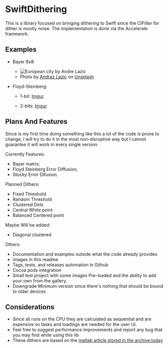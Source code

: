 # SwiftDithering

This is a library focused on bringing dithering to Swift since the CIFilter for dither is mostly noise.
The implementation is done via the Accelerate framework.

## Examples
- Bayer 8x8:
    - ![European city by Andre Lazic](./Sample/SampleImages/CityComparison.png)
    - Photo by <a href="https://unsplash.com/@andrazlazic?utm_source=unsplash&utm_medium=referral&utm_content=creditCopyText">Andraz Lazic</a> on <a href="https://unsplash.com/photos/5suzgCS6mIc?utm_source=unsplash&utm_medium=referral&utm_content=creditCopyText">Unsplash</a>

- Floyd-Steinberg:
    - 1-bit:
    [Imgur](https://i.imgur.com/tyzuqXu.png)
    
    - 2-bits:
    [Imgur](https://i.imgur.com/UOo2bbZ.png)

## Plans And Features
Since is my first time doing something like this a lot of the code is prone to change, I will try to do it in the most non-disruptive way but I cannot guarantee it will work in every single version.

Currently Features:
 - Bayer matrix;
 - Floyd Steinberg Error Diffusion;
 - Stucky Error Difusion.
 
Planned Dithers:
 - Fixed Threshold
 - Random Threshold 
 - Clustered Dots
 - Central White point
 - Balanced Centered point
 
 Maybe Will be added:
 - Diagonal clustered
 
 Others:
 - Documentation and examples outside what the code already provides
 - images in this readme
 - Tags, tests, and releases automation in Github
 - Cocoa pods integration
 - Small test project with some images Pre-loaded and the ability to add your own from the gallery.
 - Downgrade Minimum version since there's nothing that should be bound to older devices
 
 
 ## Considerations
* Since all runs on the CPU they are calculated as sequential and are expensive so tasks and loadings are needed for the user UI.
* Feel free to suggest performance improvements and report any bug that you may find while using this lib
* These dithers are based on the [matlab article stored in the archive.today](https://archive.ph/71e9G)
